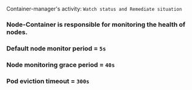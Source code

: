 Container-manager's activity:
`Watch status and Remediate situation`

### Node-Container is responsible for monitoring the health of nodes.

### Default node monitor period = `5s`

### Node monitoring grace period = `40s`

### Pod eviction timeout = `300s`